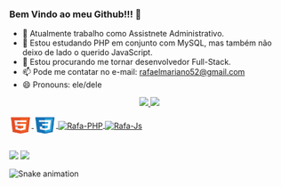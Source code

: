 ### Bem Vindo ao meu Github!!! 👋



- 🔭 Atualmente trabalho como Assistnete Administrativo.
- 🌱 Estou estudando PHP em conjunto com MySQL, mas também não deixo de lado o querido JavaScript.
- 👯 Estou procurando me tornar desenvolvedor Full-Stack.
- 📫 Pode me contatar no e-mail: rafaelmariano52@gmail.com
- 😄 Pronouns: ele/dele

<div align="center">
  <a href="https://github.com/Rafael-Mariano-1990">
  <img height="180em" src="https://github-readme-stats.vercel.app/api?username=Rafael-Mariano-1990&show_icons=true&theme=github_dark&include_all_commits=true&count_private=true"/>
  <img height="180em" src="https://github-readme-stats.vercel.app/api/top-langs/?username=Rafael-Mariano-1990&langs_count=8&theme=github_dark"/>
</div>
<div style="display: inline_block"><br>
  <img align="center" alt="Rafa-HTML" height="30" width="40" src="https://raw.githubusercontent.com/devicons/devicon/master/icons/html5/html5-original.svg">
  <img align="center" alt="Rafa-CSS" height="30" width="40" src="https://raw.githubusercontent.com/devicons/devicon/master/icons/css3/css3-original.svg">
  <img align="center" alt="Rafa-PHP" height="30" width="40" src="https://cdn.jsdelivr.net/gh/devicons/devicon/icons/php/php-original.svg">
  <img align="center" alt="Rafa-Js" height="30" width="40" src="https://cdn.jsdelivr.net/gh/devicons/devicon/icons/mysql/mysql-plain.svg">
  
</div>

##

<div> 
  <a href = "mailto:rafaelmariano52@gmail.com"><img src="https://img.shields.io/badge/-Gmail-%23333?style=for-the-badge&logo=gmail&logoColor=white" target="_blank"></a>
  <a href="https://www.linkedin.com/in/rafael-mariano-28ba5270/" target="_blank"><img src="https://img.shields.io/badge/-LinkedIn-%230077B5?style=for-the-badge&logo=linkedin&logoColor=white" target="_blank"></a> 
  
  ![Snake animation](https://github.com/Rafael-Mariano-1990/Rafael-Mariano-1990/blob/output/github-contribution-grid-snake.svg)
  
</div>

